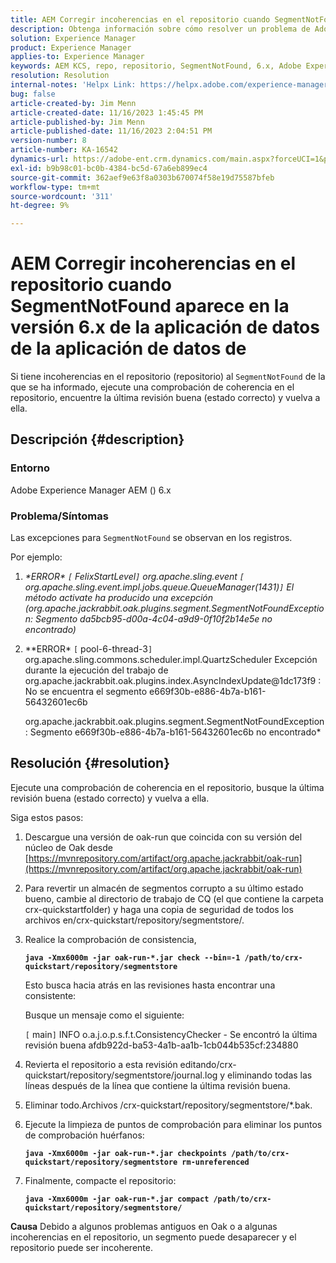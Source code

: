 ```yaml
---
title: AEM Corregir incoherencias en el repositorio cuando SegmentNotFound aparece en la versión 6.x de la aplicación de datos de la aplicación de datos de
description: Obtenga información sobre cómo resolver un problema de Adobe Experience Manager 6.x en el que existen incoherencias en el repositorio cuando se informa de SegmentNotFound.
solution: Experience Manager
product: Experience Manager
applies-to: Experience Manager
keywords: AEM KCS, repo, repositorio, SegmentNotFound, 6.x, Adobe Experience Manager 6.x, Solución de problemas
resolution: Resolution
internal-notes: 'Helpx Link: https://helpx.adobe.com/experience-manager/kb/fix-inconsistencies-in-the-repository-when-segmentnotfound-issue.html'
bug: false
article-created-by: Jim Menn
article-created-date: 11/16/2023 1:45:45 PM
article-published-by: Jim Menn
article-published-date: 11/16/2023 2:04:51 PM
version-number: 8
article-number: KA-16542
dynamics-url: https://adobe-ent.crm.dynamics.com/main.aspx?forceUCI=1&pagetype=entityrecord&etn=knowledgearticle&id=da78176d-8684-ee11-8179-6045bd006268
exl-id: b9b98c01-bc0b-4384-bc5d-67a6eb899ec4
source-git-commit: 362aef9e63f8a0303b670074f58e19d75587bfeb
workflow-type: tm+mt
source-wordcount: '311'
ht-degree: 9%

---
```


# AEM Corregir incoherencias en el repositorio cuando SegmentNotFound aparece en la versión 6.x de la aplicación de datos de la aplicación de datos de


Si tiene incoherencias en el repositorio (repositorio) al `SegmentNotFound` de la que se ha informado, ejecute una comprobación de coherencia en el repositorio, encuentre la última revisión buena (estado correcto) y vuelva a ella.

## Descripción {#description}


### <b>Entorno</b>

Adobe Experience Manager AEM () 6.x



### <b>Problema/Síntomas</b>

Las excepciones para `SegmentNotFound` se observan en los registros.

Por ejemplo:

1. *\*ERROR\* `[` FelixStartLevel`]`  org.apache.sling.event `[` org.apache.sling.event.impl.jobs.queue.QueueManager(1431)`]`  El método activate ha producido una excepción (org.apache.jackrabbit.oak.plugins.segment.SegmentNotFoundException: Segmento da5bcb95-d00a-4c04-a9d9-0f10f2b14e5e no encontrado)*
2. *\*ERROR\* `[` pool-6-thread-3`]`  org.apache.sling.commons.scheduler.impl.QuartzScheduler Excepción durante la ejecución del trabajo de org.apache.jackrabbit.oak.plugins.index.AsyncIndexUpdate@1dc173f9 : No se encuentra el segmento e669f30b-e886-4b7a-b161-56432601ec6b

   org.apache.jackrabbit.oak.plugins.segment.SegmentNotFoundException: Segmento e669f30b-e886-4b7a-b161-56432601ec6b no encontrado*



## Resolución {#resolution}


Ejecute una comprobación de coherencia en el repositorio, busque la última revisión buena (estado correcto) y vuelva a ella.

Siga estos pasos:

1. Descargue una versión de oak-run que coincida con su versión del núcleo de Oak desde [https://mvnrepository.com/artifact/org.apache.jackrabbit/oak-run](https://mvnrepository.com/artifact/org.apache.jackrabbit/oak-run)
2. Para revertir un almacén de segmentos corrupto a su último estado bueno, cambie al directorio de trabajo de CQ (el que contiene la carpeta crx-quickstartfolder) y haga una copia de seguridad de todos los archivos en/crx-quickstart/repository/segmentstore/.
3. Realice la comprobación de consistencia,

   <b>`java -Xmx6000m -jar oak-run-*.jar check --bin=-1 /path/to/crx-quickstart/repository/segmentstore`</b>



   Esto busca hacia atrás en las revisiones hasta encontrar una consistente:



   Busque un mensaje como el siguiente:

   `[` main`]`  INFO o.a.j.o.p.s.f.t.ConsistencyChecker - Se encontró la última revisión buena afdb922d-ba53-4a1b-aa1b-1cb044b535cf:234880


4. Revierta el repositorio a esta revisión editando/crx-quickstart/repository/segmentstore/journal.log y eliminando todas las líneas después de la línea que contiene la última revisión buena.
5. Eliminar todo.Archivos /crx-quickstart/repository/segmentstore/\*.bak.
6. Ejecute la limpieza de puntos de comprobación para eliminar los puntos de comprobación huérfanos:

   <b>`java -Xmx6000m -jar oak-run-*.jar checkpoints /path/to/crx-quickstart/repository/segmentstore rm-unreferenced`</b>


7. Finalmente, compacte el repositorio:

   <b>`java -Xmx6000m -jar oak-run-*.jar compact /path/to/crx-quickstart/repository/segmentstore/`</b>



<b>Causa</b>
Debido a algunos problemas antiguos en Oak o a algunas incoherencias en el repositorio, un segmento puede desaparecer y el repositorio puede ser incoherente.
